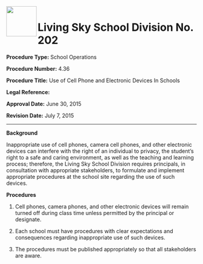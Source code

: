 <img src="https://livingskyschooldivision.github.io/AdminProceduresPublic/LivingSkySDlogo.svg" width=80 align=left> 

# Living Sky School Division No. 202



**Procedure Type:**   		School Operations

**Procedure Number:**		4.36
	
**Procedure Title:**  	    Use of Cell Phone and Electronic Devices In Schools
 	
**Legal Reference:**	   

**Approval Date:**	       June 30, 2015

**Revision Date:**	       July 7, 2015

-----



**Background**

Inappropriate use of cell phones, camera cell phones, and other electronic devices can interfere with the right of an individual to privacy, the student’s right to a safe and caring environment, as well as the teaching and learning process; therefore, the Living Sky School Division requires principals, in consultation with appropriate stakeholders, to formulate and implement appropriate procedures at the school site regarding the use of such devices.

**Procedures**

1.	Cell phones, camera phones, and other electronic devices will remain turned off during class time unless permitted by the principal or designate.

2.	Each school must have procedures with clear expectations and consequences regarding inappropriate use of such devices.

3.	The procedures must be published appropriately so that all stakeholders are aware.
